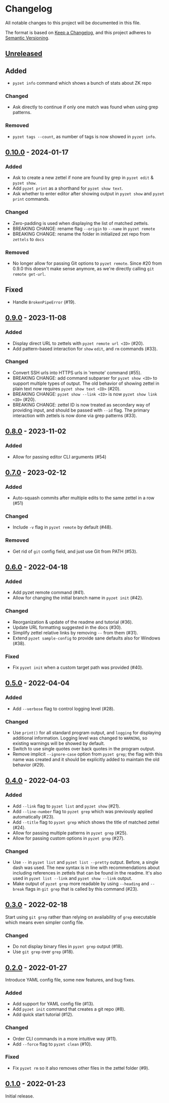 # Changelog

All notable changes to this project will be documented in this file.

The format is based on [Keep a Changelog](https://keepachangelog.com/en/1.0.0/), and this project adheres to [Semantic Versioning](https://semver.org/spec/v2.0.0.html).

## [Unreleased]

## Added

* `pyzet info` command which shows a bunch of stats about ZK repo

### Changed

* Ask directly to continue if only one match was found when using grep patterns.

### Removed

* `pyzet tags --count`, as number of tags is now showed in `pyzet info`.

## [0.10.0] - 2024-01-17

### Added

* Ask to create a new zettel if none are found by grep in `pyzet edit` & `pyzet show`.
* Add `pyzet print` as a shorthand for `pyzet show text`.
* Ask whether to enter editor after showing output in `pyzet show` and `pyzet print` commands.

### Changed

* Zero-padding is used when displaying the list of matched zettels.
* BREAKING CHANGE: rename flag `--origin` to `--name` in `pyzet remote`
* BREAKING CHANGE: rename the folder in initialized zet repo from `zettels` to `docs`

### Removed

* No longer allow for passing Git options to `pyzet remote`. Since #20 from 0.9.0 this doesn't make sense anymore, as we're directly calling `git remote get-url`.

## Fixed

* Handle `BrokenPipeError` (#19).

## [0.9.0] - 2023-11-08

### Added

* Display direct URL to zettels with `pyzet remote url <ID>` (#20).
* Add pattern-based interaction for `show` `edit`, and `rm` commands (#33).

### Changed

* Convert SSH urls into HTTPS urls in 'remote' command (#55).
* BREAKING CHANGE: add command subparser for `pyzet show <ID>` to support multiple types of output. The old behavior of showing zettel in plain text now requires `pyzet show text <ID>` (#20).
* BREAKING CHANGE: `pyzet show --link <ID>` is now `pyzet show link <ID>` (#20).
* BREAKING CHANGE: zettel ID is now treated as secondary way of providing input, and should be passed with `--id` flag. The primary interaction with zettels is now done via grep patterns (#33).

## [0.8.0] - 2023-11-02

### Added

* Allow for passing editor CLI arguments (#54)

## [0.7.0] - 2023-02-12

### Added

* Auto-squash commits after multiple edits to the same zettel in a row (#51)

### Changed

* Include `-v` flag in `pyzet remote` by default (#48).

### Removed

* Get rid of `git` config field, and just use Git from PATH (#53).

## [0.6.0] - 2022-04-18

### Added

* Add pyzet remote command (#41).
* Allow for changing the initial branch name in `pyzet init` (#42).

### Changed

* Reorganization & update of the readme and tutorial (#36).
* Update URL formatting suggested in the docs (#30).
* Simplify zettel relative links by removing `--` from them (#31).
* Extend `pyzet sample-config` to provide sane defaults also for Windows (#38).

### Fixed

* Fix `pyzet init` when a custom target path was provided (#40).

## [0.5.0] - 2022-04-04

### Added

* Add `--verbose` flag to control logging level (#28).

### Changed

* Use `print()` for all standard program output, and `logging` for displaying additional information. Logging level was changed to `WARNING`, so existing warnings will be showed by default.
* Switch to use single quotes over back quotes in the program output.
* Remove implicit `--ignore-case` option from `pyzet grep`; the flag with this name was created and it should be explicitly added to maintain the old behavior (#29).

## [0.4.0] - 2022-04-03

### Added

* Add `--link` flag to `pyzet list` and `pyzet show` (#21).
* Add `--line-number` flag to `pyzet grep` which was previously applied automatically (#23).
* Add `--title` flag to `pyzet grep` which shows the title of matched zettel (#24).
* Allow for passing multiple patterns in `pyzet grep` (#25).
* Allow for passing custom options in `pyzet grep` (#27).

### Changed

* Use `--` in `pyzet list` and `pyzet list --pretty` output. Before, a single dash was used. The new syntax is in line with recommendations about including references in zettels that can be found in the readme.  It's also used in `pyzet list --link` and `pyzet show --link` output.
* Make output of `pyzet grep` more readable by using `--heading` and
  `--break` flags in `git grep` that is called by this command (#23).

## [0.3.0] - 2022-02-18

Start using `git grep` rather than relying on availability of `grep`
executable which means even simpler config file.

### Changed

* Do not display binary files in `pyzet grep` output (#18).
* Use `git grep` over `grep` (#18).

## [0.2.0] - 2022-01-27

Introduce YAML config file, some new features, and bug fixes.

### Added

* Add support for YAML config file (#13).
* Add `pyzet init` command that creates a git repo (#8).
* Add quick start tutorial (#12).

### Changed

* Order CLI commands in a more intuitive way (#11).
* Add `--force` flag to `pyzet clean` (#10).

### Fixed

* Fix `pyzet rm` so it also removes other files in the zettel folder
  (#9).

## [0.1.0] - 2022-01-23

Initial release.

<!-- Links -->

[Unreleased]: https://github.com/tpwo/pyzet/compare/v0.10.0...HEAD
[0.10.0]: https://github.com/tpwo/pyzet/releases/tag/v0.10.0
[0.9.0]: https://github.com/tpwo/pyzet/releases/tag/v0.9.0
[0.8.0]: https://github.com/tpwo/pyzet/releases/tag/v0.8.0
[0.7.0]: https://github.com/tpwo/pyzet/releases/tag/v0.7.0
[0.6.0]: https://github.com/tpwo/pyzet/releases/tag/v0.6.0
[0.5.0]: https://github.com/tpwo/pyzet/releases/tag/v0.5.0
[0.4.0]: https://github.com/tpwo/pyzet/releases/tag/v0.4.0
[0.3.0]: https://github.com/tpwo/pyzet/releases/tag/v0.3.0
[0.2.0]: https://github.com/tpwo/pyzet/releases/tag/v0.2.0
[0.1.0]: https://github.com/tpwo/pyzet/releases/tag/v0.1.0
